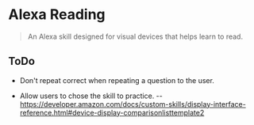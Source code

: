 # Alexa Reading

> An Alexa skill designed for visual devices that helps learn to read.
 
## ToDo

- Don't repeat correct when repeating a question to the user.

- Allow users to chose the skill to practice.
-- https://developer.amazon.com/docs/custom-skills/display-interface-reference.html#device-display-comparisonlisttemplate2